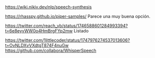 https://wiki.nikiv.dev/nlp/speech-synthesis

https://rhasspy.github.io/piper-samples/
Parece una muy buena opción.

https://twitter.com/reach_vb/status/1746588601284993394?t=6e8eyvWW0o4HmBrgFYp2mw
Listado


https://twitter.com/1littlecoder/status/1747976274537013606?t=OvNLDXvVXdtgT874F4nuGw
https://github.com/collabora/WhisperSpeech
